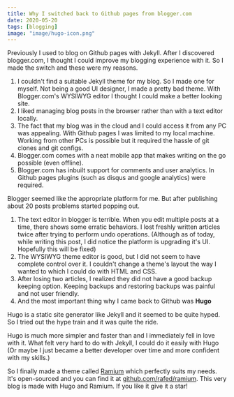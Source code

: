 ```yaml
---
title: Why I switched back to Github pages from blogger.com
date: 2020-05-20
tags: [blogging]
image: "image/hugo-icon.png"
---
```


Previously I used to blog on Github pages with Jekyll. After I discovered blogger.com, I thought I could improve my blogging experience with it. So I made the switch and these were my reasons.

1. I couldn't find a suitable Jekyll theme for my blog. So I made one for myself. Not being a good UI designer, I made a pretty bad theme.  With Blogger.com's WYSIWYG editor I thought I could make a better looking site.
1. I liked managing blog posts in the browser rather than with a text editor locally.
1. The fact that my blog was in the cloud and I could access it from any PC was appealing. With Github pages I was limited to my local machine. Working from other PCs is possible but it required the hassle of git clones and git configs.
1. Blogger.com comes with a neat mobile app that makes writing on the go possible (even offline).
1. Blogger.com has inbuilt support for comments and user analytics. In Github pages plugins (such as disqus and google analytics) were required.

Blogger seemed like the appropriate platform for me. But after publishing about 20 posts problems started popping out.

1. The text editor in blogger is terrible. When you edit multiple posts at a time, there shows some erratic behaviors. I lost freshly written articles twice after trying to perform undo operations. (Although as of today, while writing this post, I did notice the platform is upgrading it's UI. Hopefully this will be fixed)
1. The WYSIWYG theme editor is good, but I did not seem to have complete control over it. I couldn't change a theme's layout the way I wanted to which I could do with HTML and CSS.
1. After losing two articles, I realized they did not have a good backup keeping option. Keeping backups and restoring backups was painful and not user friendly.
1. And the most important thing why I came back to Github was **Hugo**

Hugo is a static site generator like Jekyll and it seemed to be quite hyped. So I tried out the hype train and it was quite the ride. 

Hugo is much more simpler and faster than and I immediately fell in love with it. What felt very hard to do with Jekyll, I could do it easily with Hugo (Or maybe I just became a better developer over time and more confident with my skills.)

So I finally made a theme called [Ramium](https://github.com/rafed/ramium) which perfectly suits my needs. It's open-sourced and you can find it at [github.com/rafed/ramium](https://github.com/rafed/ramium). This very blog is made with Hugo and Ramium. If you like it give it a star!
